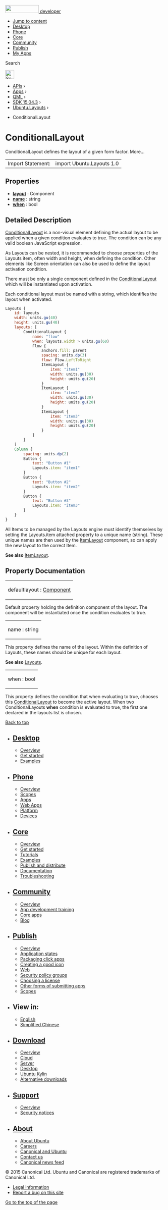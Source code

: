 <a href="https://developer.ubuntu.com/" class="logo-ubuntu"><img src="https://developer.ubuntu.com/assets/sites/ubuntu/latest/u/img/logos/logo-ubuntu-orange.svg" width="106" height="25" /> <span>developer</span></a>

-   [Jump to content](index.html#main-content)
-   [Desktop](https://developer.ubuntu.com/en/desktop/)
-   [Phone](https://developer.ubuntu.com/en/phone/)
-   [Core](https://developer.ubuntu.com/core)
-   [Community](https://developer.ubuntu.com/en/community/)
-   [Publish](https://developer.ubuntu.com/en/publish/)
-   [My Apps](https://myapps.developer.ubuntu.com/)

Search

<img src="https://developer.ubuntu.com/assets/sites/ubuntu/latest/u/img/search-white.svg" alt="Search" height="28" />

-   [APIs](../../../../index.html) ›
-   [Apps](../../../index.html) ›
-   [QML](../../index.html) ›
-   [SDK 15.04.3](../index.html) ›
-   [Ubuntu.Layouts](../Ubuntu.Layouts/index.html) ›

<!-- -->

-   ConditionalLayout

ConditionalLayout
=================

<span class="subtitle"></span>
ConditionalLayout defines the layout of a given form factor. More...

|                   |                           |
|-------------------|---------------------------|
| Import Statement: | import Ubuntu.Layouts 1.0 |

<span id="properties"></span>
Properties
----------

-   ****[layout](index.html#layout-prop)**** : Component
-   ****[name](index.html#name-prop)**** : string
-   ****[when](index.html#when-prop)**** : bool

<span id="details"></span>
Detailed Description
--------------------

[ConditionalLayout](index.html) is a non-visual element defining the actual layout to be applied when a given condition evaluates to true. The condition can be any valid boolean JavaScript expression.

As Layouts can be nested, it is recommended to choose properties of the Layouts item, often width and height, when defining the condition. Other elements like Screen orientation can also be used to define the layout activation condition.

There must be only a single component defined in the [ConditionalLayout](index.html) which will be instantiated upon activation.

Each conditional layout must be named with a string, which identifies the layout when activated.

``` qml
Layouts {
    id: layouts
    width: units.gu(40)
    height: units.gu(40)
    layouts: [
        ConditionalLayout {
            name: "flow"
            when: layouts.width > units.gu(60)
            Flow {
                anchors.fill: parent
                spacing: units.dp(3)
                flow: Flow.LeftToRight
                ItemLayout {
                    item: "item1"
                    width: units.gu(30)
                    height: units.gu(20)
                }
                ItemLayout {
                    item: "item2"
                    width: units.gu(30)
                    height: units.gu(20)
                }
                ItemLayout {
                    item: "item3"
                    width: units.gu(30)
                    height: units.gu(20)
                }
            }
        }
    ]
    Column {
        spacing: units.dp(2)
        Button {
            text: "Button #1"
            Layouts.item: "item1"
        }
        Button {
            text: "Button #2"
            Layouts.item: "item2"
        }
        Button {
            text: "Button #3"
            Layouts.item: "item3"
        }
    }
}
```

All Items to be managed by the Layouts engine must identify themselves by setting the Layouts.item attached property to a unique name (string). These unique names are then used by the [ItemLayout](../Ubuntu.Layouts.ItemLayout/index.html) component, so can apply the new layout to the correct Item.

**See also** [ItemLayout](../Ubuntu.Layouts.ItemLayout/index.html).

Property Documentation
----------------------

<table>
<colgroup>
<col width="100%" />
</colgroup>
<tbody>
<tr class="odd">
<td><p><span id="layout-prop"></span><span class="qmldefault">default</span><span class="name">layout</span> : <span class="type"><a href="../../sdk-14.10/QtQml.Component/index.html">Component</a></span></p></td>
</tr>
</tbody>
</table>

Default property holding the definition component of the layout. The component will be instantiated once the condition evaluates to true.

<table>
<colgroup>
<col width="100%" />
</colgroup>
<tbody>
<tr class="odd">
<td><p><span id="name-prop"></span><span class="name">name</span> : <span class="type">string</span></p></td>
</tr>
</tbody>
</table>

This property defines the name of the layout. Within the definition of Layouts, these names should be unique for each layout.

**See also** [Layouts](../Ubuntu.Layouts.Layouts/index.html).

<table>
<colgroup>
<col width="100%" />
</colgroup>
<tbody>
<tr class="odd">
<td><p><span id="when-prop"></span><span class="name">when</span> : <span class="type">bool</span></p></td>
</tr>
</tbody>
</table>

This property defines the condition that when evaluating to true, chooses this [ConditionalLayout](index.html) to become the active layout. When two ConditionalLayouts **when** condition is evaluated to true, the first one declared in the layouts list is chosen.

[Back to top](index.html#)

-   [Desktop](https://developer.ubuntu.com/en/desktop/)
    ---------------------------------------------------

    -   [Overview](https://developer.ubuntu.com/en/desktop/)
    -   [Get started](http://snapcraft.io/?utm_source=developer.ubuntu.com&utm_medium=devportal&utm_term=snaps%20snapcraft%20desktop&utm_content=menu&utm_campaign=duc_snappers)
    -   [Examples](https://github.com/ubuntu/snappy-playpen)

-   [Phone](https://developer.ubuntu.com/en/phone/)
    -----------------------------------------------

    -   [Overview](https://developer.ubuntu.com/en/phone/)
    -   [Scopes](https://developer.ubuntu.com/en/phone/scopes/)
    -   [Apps](https://developer.ubuntu.com/en/phone/apps/)
    -   [Web Apps](https://developer.ubuntu.com/en/phone/web/)
    -   [Platform](https://developer.ubuntu.com/en/phone/platform/)
    -   [Devices](https://developer.ubuntu.com/en/phone/devices/)

-   [Core](https://developer.ubuntu.com/core)
    -----------------------------------------

    -   [Overview](https://developer.ubuntu.com/core)
    -   [Get started](https://developer.ubuntu.com/core/get-started)
    -   [Tutorials](https://developer.ubuntu.com/core/tutorials)
    -   [Examples](https://developer.ubuntu.com/core/examples)
    -   [Publish and distribute](https://developer.ubuntu.com/core/publish-and-distribute)
    -   [Documentation](https://developer.ubuntu.com/core/documentation)
    -   [Troubleshooting](https://developer.ubuntu.com/core/troubleshooting)

-   [Community](https://developer.ubuntu.com/en/community/)
    -------------------------------------------------------

    -   [Overview](https://developer.ubuntu.com/en/community/)
    -   [App development training](https://developer.ubuntu.com/en/community/training/)
    -   [Core apps](https://developer.ubuntu.com/en/community/core-apps/)
    -   [Blog](https://developer.ubuntu.com/en/community/blog/)

-   [Publish](https://developer.ubuntu.com/en/publish/)
    ---------------------------------------------------

    -   [Overview](https://developer.ubuntu.com/en/publish/)
    -   [Application states](https://developer.ubuntu.com/en/publish/application-states/)
    -   [Packaging click apps](https://developer.ubuntu.com/en/publish/packaging-click-apps/)
    -   [Creating a good icon](https://developer.ubuntu.com/en/publish/creating-a-good-icon/)
    -   [Web](https://developer.ubuntu.com/en/publish/web/)
    -   [Security policy groups](https://developer.ubuntu.com/en/publish/security-policy-groups/)
    -   [Choosing a license](https://developer.ubuntu.com/en/publish/choosing-a-license/)
    -   [Other forms of submitting apps](https://developer.ubuntu.com/en/publish/other-forms-of-submitting-apps/)
    -   [Scopes](https://developer.ubuntu.com/en/publish/scopes/)

-   View in:
    --------

    -   [English](index.html "Change to language: English")
    -   [Simplified Chinese](index.html "Change to language: Simplified Chinese")

-   [Download](http://ubuntu.com/download/)
    ---------------------------------------

    -   [Overview](http://ubuntu.com/download)
    -   [Cloud](http://ubuntu.com/download/cloud)
    -   [Server](http://ubuntu.com/download/server)
    -   [Desktop](http://ubuntu.com/download/desktop)
    -   [Ubuntu Kylin](http://ubuntu.com/download/ubuntu-kylin)
    -   [Alternative downloads](http://ubuntu.com/download/alternative-downloads)

-   [Support](http://ubuntu.com/support/)
    -------------------------------------

    -   [Overview](http://ubuntu.com/support)
    -   [Security notices](http://www.ubuntu.com/usn/)

-   [About](http://ubuntu.com/about/)
    ---------------------------------

    -   [About Ubuntu](http://ubuntu.com/about/about-ubuntu)
    -   [Careers](http://www.canonical.com/careers)
    -   [Canonical and Ubuntu](http://ubuntu.com/about/canonical-and-ubuntu)
    -   [Contact us](http://ubuntu.com/about/contact-us)
    -   [Canonical news feed](http://insights.ubuntu.com/feed/)

© 2015 Canonical Ltd. Ubuntu and Canonical are registered trademarks of Canonical Ltd.

-   [Legal information](http://www.ubuntu.com/legal)
-   [Report a bug on this site](https://bugs.launchpad.net/developer-ubuntu-com/)

<span class="accessibility-aid">[Go to the top of the page](index.html#)</span>
